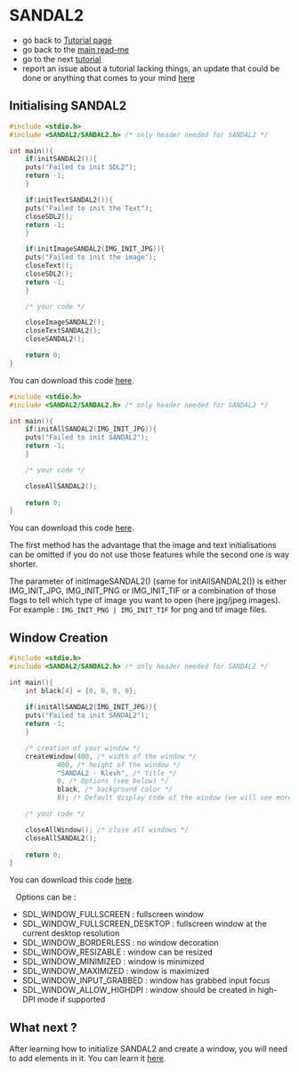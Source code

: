 # SANDAL2

* go back to [Tutorial page](Tutorial.md)
* go back to the [main read-me](../README.md)
* go to the next [tutorial](element.md)
* report an issue about a tutorial lacking things, an update that could be done or anything that comes to your mind [here](https://github.com/Klevh/SANDAL2/issues/new)

## Initialising SANDAL2

```c
#include <stdio.h>
#include <SANDAL2/SANDAL2.h> /* only header needed for SANDAL2 */

int main(){
    if(initSANDAL2()){
	puts("Failed to init SDL2");
	return -1;
    }

    if(initTextSANDAL2()){
	puts("Failed to init the Text");
	closeSDL2();
	return -1;
    }

    if(initImageSANDAL2(IMG_INIT_JPG)){
	puts("Failed to init the image");
	closeText();
	closeSDL2();
	return -1;
    }

    /* your code */

    closeImageSANDAL2();
    closeTextSANDAL2();
    closeSANDAL2();

    return 0;
}
```
You can download this code [here](https://github.com/Klevh/SANDAL2/raw/master/downloadable/beginning1.zip).

```c
#include <stdio.h>
#include <SANDAL2/SANDAL2.h> /* only header needed for SANDAL2 */

int main(){
    if(initAllSANDAL2(IMG_INIT_JPG)){
	puts("Failed to init SANDAL2");
	return -1;
    }

    /* your code */

    closeAllSANDAL2();
    
    return 0;
}
```
You can download this code [here](https://github.com/Klevh/SANDAL2/raw/master/downloadable/beginning2.zip).
  
The first method has the advantage that the image and text initialisations can be omitted if you do not use those features while the second one is way shorter.

The parameter of initImageSANDAL2() (same for initAllSANDAL2()) is either IMG_INIT_JPG, IMG_INIT_PNG or IMG_INIT_TIF or a combination of those flags to tell which type of image you want to open (here jpg/jpeg images). For example : `IMG_INIT_PNG | IMG_INIT_TIF` for png and tif image files.

## Window Creation

```c
#include <stdio.h>
#include <SANDAL2/SANDAL2.h> /* only header needed for SANDAL2 */

int main(){
    int black[4] = {0, 0, 0, 0};
    
    if(initAllSANDAL2(IMG_INIT_JPG)){
	puts("Failed to init SANDAL2");
	return -1;
    }

    /* creation of your window */
    createWindow(400, /* width of the window */
	        400, /* height of the window */
	        "SANDAL2 - Klevh", /* title */
	        0, /* Options (see below) */
	        black, /* background color */
	        0); /* Default display code of the window (we will see more about them later) */

    /* your code */

    closeAllWindow(); /* close all windows */
    closeAllSANDAL2();
    
    return 0;
}
```
You can download this code [here](https://github.com/Klevh/SANDAL2/raw/master/downloadable/first_window.zip).
  
&nbsp;&nbsp;&nbsp;Options can be :
* SDL_WINDOW_FULLSCREEN : fullscreen window
* SDL_WINDOW_FULLSCREEN_DESKTOP : fullscreen window at the current desktop resolution
* SDL_WINDOW_BORDERLESS : no window decoration
* SDL_WINDOW_RESIZABLE : window can be resized
* SDL_WINDOW_MINIMIZED : window is minimized
* SDL_WINDOW_MAXIMIZED : window is maximized
* SDL_WINDOW_INPUT_GRABBED : window has grabbed input focus
* SDL_WINDOW_ALLOW_HIGHDPI : window should be created in high-DPI mode if supported

## What next ?

After learning how to initialize SANDAL2 and create a window, you will need to add elements in it. You can learn it [here](element.md).
